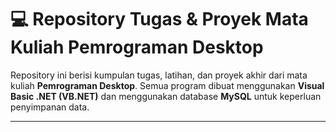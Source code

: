 # 💻 Repository Tugas & Proyek Mata Kuliah Pemrograman Desktop

Repository ini berisi kumpulan tugas, latihan, dan proyek akhir dari mata kuliah **Pemrograman Desktop**. Semua program dibuat menggunakan **Visual Basic .NET (VB.NET)** dan menggunakan database **MySQL** untuk keperluan penyimpanan data.

---
